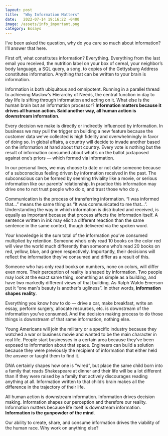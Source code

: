 ```yaml
---
layout: post
title:  "Why Information Matters"
date:   2022-07-14 19:16:22 -0400
image: /assets/info_important.png
category: Essays
---
```

I’ve been asked the question, why do you care so much about information? I’ll answer that here.

First off, what constitutes information? Everything. Everything from the last email you received, the nutrition label on your box of cereal, your neighbor’s body language, a SQL query, a song, to copies of the Gettysburg Address constitutes information. Anything that can be written to your brain is information. 

Information is both ubiquitous and omnipotent. Running in a parallel thread to achieving Maslow's Hierarchy of Needs, the central function in day to day life is sifting through information and acting on it. What else is the human brain but an information processor? **Information matters because it drives all human action. Said another way, all human action is downstream information**. 

Every decision we make is directly or indirectly influenced by information. In business we may pull the trigger on building a new feature because the customer data we’ve collected is high fidelity and overwhelmingly in favor of doing so. In global affairs, a country will decide to invade another based on the information at hand about that country. Every vote is nothing but the result of information consumed about what’s on the ballot juxtaposed against one’s priors — which formed via information. 

In our personal lives, we may choose to date or not date someone because of a subconscious feeling driven by information received in the past. The subconscious can be formed by seeming triviality like a movie, or serious information like our parents' relationship. In practice this information may drive one to not trust people who do x, and trust those who do y. 

Communication is the process of transferring information. “I was informed that…” means the same thing as “It was communicated to me that…”. Understanding the way in which information is distributed and received, is equally as important because that process affects the information itself. A sentence written in ink may elicit a different reaction than the same sentence in the same context, though delivered via the spoken word. 

Your knowledge is the sum total of the information you’ve consumed multiplied by retention. Someone who’s only read 10 books on the color red will view the world much differently than someone who’s read 20 books on red, yellow, blue, and green respectively. Importantly, their decisions will reflect the information they’ve consumed and differ as a result of this. 

Someone who has only read books on numbers, none on colors, will differ even more. Their perception of reality is shaped by information. Two people may look at the exact same thing, something as simple as a building, and have two markedly different views of that building. As Ralph Waldo Emerson put it “one man's beauty is another's ugliness”. In other words, **information shapes reality**.

Everything you know how to do — drive a car, make breakfast, write an essay, perform surgery, allocate resources, etc. is downstream of the information you’ve consumed. And the decision making process to do those things is downstream of that same information, nothing else. 

Young Americans will join the military or a specific industry because they watched a war or business movie and wanted to be the main character in real life. People start businesses in a certain area because they’ve been exposed to information about that space. Engineers can build a solution because they were previously the recipient of information that either held the answer or taught them to find it.

DNA certainly shapes how one is “wired”, but place the same child born into a family that reads Shakespeare at dinner and their life will be a lot different than if they were raised by a family that actively discourages reading anything at all. Information written to that child’s brain makes all the difference in the trajectory of their life. 

All human action is downstream information. Information drives decision making. Information shapes our perception and therefore our reality. Information matters because life itself is downstream information. **Information is the gunpowder of the mind**. 

Our ability to create, share, and consume information drives the viability of the human race. Why work on anything else? 